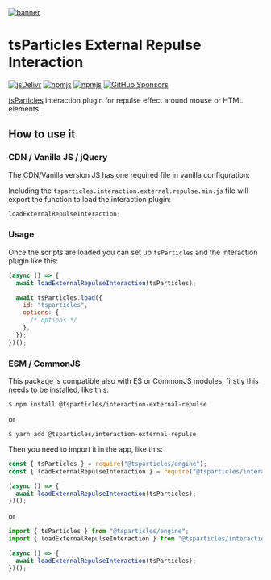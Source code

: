 [![banner](https://particles.js.org/images/banner2.png)](https://particles.js.org)

# tsParticles External Repulse Interaction

[![jsDelivr](https://data.jsdelivr.com/v1/package/npm/@tsparticles/interaction-external-repulse/badge)](https://www.jsdelivr.com/package/npm/@tsparticles/interaction-external-repulse)
[![npmjs](https://badge.fury.io/js/@tsparticles/interaction-external-repulse.svg)](https://www.npmjs.com/package/@tsparticles/interaction-external-repulse)
[![npmjs](https://img.shields.io/npm/dt/@tsparticles/interaction-external-repulse)](https://www.npmjs.com/package/@tsparticles/interaction-external-repulse) [![GitHub Sponsors](https://img.shields.io/github/sponsors/matteobruni)](https://github.com/sponsors/matteobruni)

[tsParticles](https://github.com/matteobruni/tsparticles) interaction plugin for repulse effect around mouse or HTML
elements.

## How to use it

### CDN / Vanilla JS / jQuery

The CDN/Vanilla version JS has one required file in vanilla configuration:

Including the `tsparticles.interaction.external.repulse.min.js` file will export the function to load the interaction
plugin:

```javascript
loadExternalRepulseInteraction;
```

### Usage

Once the scripts are loaded you can set up `tsParticles` and the interaction plugin like this:

```javascript
(async () => {
  await loadExternalRepulseInteraction(tsParticles);

  await tsParticles.load({
    id: "tsparticles",
    options: {
      /* options */
    },
  });
})();
```

### ESM / CommonJS

This package is compatible also with ES or CommonJS modules, firstly this needs to be installed, like this:

```shell
$ npm install @tsparticles/interaction-external-repulse
```

or

```shell
$ yarn add @tsparticles/interaction-external-repulse
```

Then you need to import it in the app, like this:

```javascript
const { tsParticles } = require("@tsparticles/engine");
const { loadExternalRepulseInteraction } = require("@tsparticles/interaction-external-repulse");

(async () => {
  await loadExternalRepulseInteraction(tsParticles);
})();
```

or

```javascript
import { tsParticles } from "@tsparticles/engine";
import { loadExternalRepulseInteraction } from "@tsparticles/interaction-external-repulse";

(async () => {
  await loadExternalRepulseInteraction(tsParticles);
})();
```
